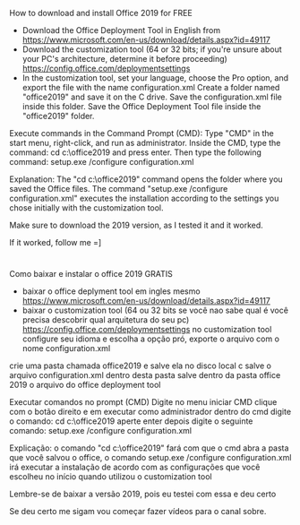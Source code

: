 How to download and install Office 2019 for FREE

- Download the Office Deployment Tool in English from https://www.microsoft.com/en-us/download/details.aspx?id=49117
- Download the customization tool (64 or 32 bits; if you're unsure about your PC's architecture, determine it before proceeding) https://config.office.com/deploymentsettings
- In the customization tool, set your language, choose the Pro option, and export the file with the name configuration.xml
	Create a folder named "office2019" and save it on the C drive.
	Save the configuration.xml file inside this folder.
	Save the Office Deployment Tool file inside the "office2019" folder.

Execute commands in the Command Prompt (CMD):
	Type "CMD" in the start menu, right-click, and run as administrator.
	Inside the CMD, type the command: cd c:\office2019 and press enter.
	Then type the following command: setup.exe /configure configuration.xml

Explanation: The "cd c:\office2019" command opens the folder where you saved the Office files. The command "setup.exe /configure configuration.xml" executes the installation according to the settings you chose initially with the customization tool.

Make sure to download the 2019 version, as I tested it and it worked.

If it worked, follow me =]

#

Como baixar e instalar o office 2019 GRATIS

- baixar o office deplyment tool em ingles mesmo https://www.microsoft.com/en-us/download/details.aspx?id=49117
- baixar o customization tool (64 ou 32 bits se você nao sabe qual é você precisa descobrir qual arquitetura do seu pc) https://config.office.com/deploymentsettings
	no customization tool configure seu idioma e escolha a opção pró, exporte o arquivo com o nome configuration.xml

crie uma pasta chamada office2019 e salve ela no disco local c
	salve o arquivo configuration.xml dentro desta pasta
	salve dentro da pasta office 2019 o arquivo do office deployment tool

Executar comandos no prompt (CMD)
	Digite no menu iniciar CMD clique com o botão direito e em executar como administrador
	dentro do cmd digite o comando: cd c:\office2019 
	aperte enter
	depois digite o seguinte comando: setup.exe /configure configuration.xml

Explicação:  o comando "cd c:\office2019" fará com que o cmd abra a pasta que você salvou o office, 
		o comando setup.exe /configure configuration.xml irá executar a instalação de acordo com as configurações que você escolheu no início quando utilizou o customization tool

Lembre-se de baixar a versão 2019, pois eu testei com essa e deu certo

Se deu certo me sigam vou começar fazer vídeos para o canal sobre.
